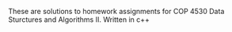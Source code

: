 These are solutions to homework assignments for COP 4530 Data Sturctures and Algorithms II. 
Written in c++
